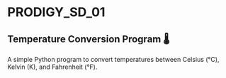 # PRODIGY_SD_01

 ## Temperature Conversion Program 🌡️

A simple Python program to convert temperatures between Celsius (°C), Kelvin (K), and Fahrenheit (°F).

